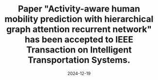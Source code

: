 ---
title: Paper "Activity-aware human mobility prediction with hierarchical graph attention recurrent network" has been accepted to <strong>IEEE Transaction on Intelligent Transportation Systems</strong>.
date: 2024-12-19 
---
